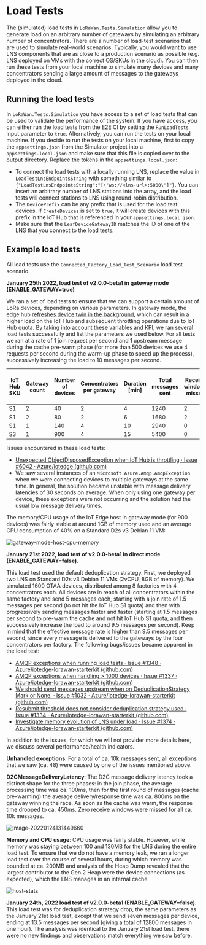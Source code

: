# Load Tests

The (simulated) load tests in `LoRaWan.Tests.Simulation` allow you to generate load on an arbitrary number of gateways by simulating an arbitrary number of concentrators. There are a number of load-test scenarios that are used to simulate real-world scenarios. Typically, you would want to use LNS components that are as close to a production scenario as possible (e.g. LNS deployed on VMs with the correct OS/SKUs in the cloud). You can then run these tests from your local machine to simulate many devices and many concentrators sending a large amount of messages to the gateways deployed in the cloud.

## Running the load tests

In `LoRaWan.Tests.Simulation` you have access to a set of load tests that can be used to validate the performance of the system. If you have access, you can either run the load tests from the E2E CI by setting the `RunLoadTests` input parameter to `true`. Alternatively, you can run the tests on your local machine. If you decide to run the tests on your local machine, first to copy the `appsettings.json` from the Simulator project into a `appsettings.local.json` and make sure that this file is copied over to the output directory. Replace the tokens in the `appsettings.local.json`:

- To connect the load tests with a locally running LNS, replace the value in `LoadTestLnsEndpointsString` with something similar to `{"LoadTestLnsEndpointsString":"[\"ws://<lns-url>:5000\"]"}`. You can insert an arbitrary number of LNS stations into the array, and the load tests will connect stations to LNS using round-robin distribution.
- The `DevicePrefix` can be any prefix that is used for the load test devices. If `CreateDevices` is set to `true`, it will create devices with this prefix in the IoT Hub that is referenced in your `appsettings.local.json`.
- Make sure that the `LeafDeviceGatewayID` matches the ID of one of the LNS that you connect to the load tests.

## Example load tests

All load tests use the `Connected_Factory_Load_Test_Scenario` load test scenario.

**January 25th 2022, load test of v2.0.0-beta1 in gateway mode (ENABLE_GATEWAY=true)**

We ran a set of load tests to ensure that we can support a certain amount of LoRa devices, depending on various parameters. In gateway mode, the edge hub [refreshes device twin in the background](https://github.com/Azure/iotedge/blob/master/doc/EnvironmentVariables.md#edgehub), which can result in a higher load on the IoT Hub and subsequent throttling operations due to IoT Hub quota. By taking into account these variables and KPI, we ran several load tests successfully and list the parameters we used below. For all tests we ran at a rate of 1 join request per second and 1 upstream message during the cache pre-warm phase (for more than 500 devices we use 4 requests per second during the warm-up phase to speed up the process), successively increasing the load to 10 messages per second.

| IoT Hub SKU | Gateway count | Number of devices | Concentrators per gateway | Duration [min] | Total messages sent | Receive windows missed | Avg message delivery time [ms] |
| ----------- | ------------- | ----------------- | ------------------------- | -------------- | ------------------- | ---------------------- | ------------------------------ |
| S1          | 2             | 40                | 2                         | 4              | 1240                | 2                      | 700                            |
| S1          | 2             | 80                | 2                         | 6              | 1680                | 2                      | 650                            |
| S1          | 1             | 140               | 4                         | 10             | 2940                | 0                      | 500                            |
| S3          | 1             | 900               | 4                         | 15             | 5400                | 0                      | 500                            |

Issues encountered in these load tests:

- [Unexpected ObjectDisposedException when IoT Hub is throttling · Issue #6042 · Azure/iotedge (github.com)](https://github.com/Azure/iotedge/issues/6042)
- We saw several instances of an `Microsoft.Azure.Amqp.AmqpException` when we were connecting devices to multiple gateways at the same time. In general, the solution became unstable with message delivery latencies of 30 seconds on average. When only using one gateway per device, these exceptions were not occurring and the solution had the usual low message delivery times.

The memory/CPU usage of the IoT Edge host in gateway mode (for 900 devices) was fairly stable at around 1GB of memory used and an average CPU consumption of 40% on a Standard D2s v3 Debian 11 VM:

![gateway-mode-host-cpu-memory](..\..\images\lt-host-gateway-mode.png) 

**January 21st 2022, load test of v2.0.0-beta1 in direct mode (ENABLE_GATEWAY=false).**

This load test used the default deduplication strategy. First, we deployed two LNS on Standard D2s v3 Debian 11 VMs (2vCPU, 8GB of memory). We simulated 1600 OTAA devices, distributed among 8 factories with 4 concentrators each. All devices are in reach of all concentrators within the same factory and send 5 messages each, starting with a join rate of 1.5 messages per second (to not hit the IoT Hub S1 quota) and then with progressively sending messages faster and faster (starting at 1.5 messages per second to pre-warm the cache and not hit IoT Hub S1 quota, and then successively increase the load to around 9.5 messages per second). Keep in mind that the effective message rate is higher than 9.5 messages per second, since every message is delivered to the gateways by the four concentrators per factory. The following bugs/issues became apparent in the load test:

- [AMQP exceptions when running load tests · Issue #1348 · Azure/iotedge-lorawan-starterkit (github.com)](https://github.com/Azure/iotedge-lorawan-starterkit/issues/1348)
- [AMQP exceptions when handling > 1000 devices · Issue #1337 · Azure/iotedge-lorawan-starterkit (github.com)](https://github.com/Azure/iotedge-lorawan-starterkit/issues/1337)
- [We should send messages upstream when on DeduplicationStrategy Mark or None. · Issue #1032 · Azure/iotedge-lorawan-starterkit (github.com)](https://github.com/Azure/iotedge-lorawan-starterkit/issues/1032)
- [Resubmit threshold does not consider deduplication strategy used · Issue #1334 · Azure/iotedge-lorawan-starterkit (github.com)](https://github.com/Azure/iotedge-lorawan-starterkit/issues/1334)
- [Investigate memory evolution of LNS under load · Issue #1374 · Azure/iotedge-lorawan-starterkit (github.com)](https://github.com/Azure/iotedge-lorawan-starterkit/issues/1374)

In addition to the issues, for which we will not provider more details here, we discuss several performance/health indicators.

**Unhandled exceptions**: For a total of ca. 10k messages sent, all exceptions that we saw (ca. 48) were caused by one of the issues mentioned above.

**D2CMessageDeliveryLatency**: The D2C message delivery latency took a distinct shape for the three phases: in the join phase, the average processing time was ca. 100ms, then for the first round of messages (cache pre-warming) the average delivery/response time was ca. 800ms on the gateway winning the race. As soon as the cache was warm, the response time dropped to ca. 450ms. Zero receive windows were missed for all ca. 10k messages.

![image-20220124131449660](..\..\images\lt-message-latency.png)

**Memory and CPU usage**: CPU usage was fairly stable. However, while memory was staying between 100 and 130MB for the LNS during the entire load test. To ensure that we do not have a memory leak, we ran a longer load test over the course of several hours, during which memory was bounded at ca. 200MB and analysis of the Heap Dump revealed that the largest contributor to the Gen 2 Heap were the device connections (as expected), which the LNS manages in an internal cache.

![host-stats](..\..\images\lt-host-stats.png)

**January 24th, 2022 load test of v2.0.0-beta1 (ENABLE_GATEWAY=false).** This load test was for deduplication strategy drop, the same parameters as the January 21st load test, except that we send seven messages per device, ending at 13.5 messages per second (giving a total of 12800 messages in one hour). The analysis was identical to the January 21st load test, there were no new findings and observations match everything we saw before.
